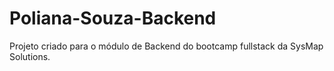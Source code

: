 # Poliana-Souza-Backend
Projeto criado para o módulo de Backend do bootcamp fullstack da SysMap Solutions.
